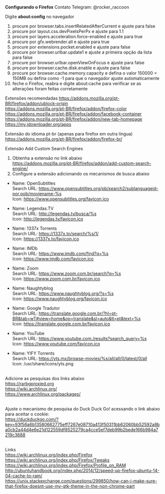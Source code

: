 <b>Configurando o Firefox</b>
Contato Telegram: @rocker_raccoon

Digite <b>about:config</b> no navegador
1. procure por browser.tabs.insertRelatedAfterCurrent e ajuste para false
2. procure por layout.css.devPixelsPerPx e ajuste para 1.1
3. procure por layers.acceleration.force-enabled e ajuste para true
4. procure por gfx.webrender.all e ajuste para true
5. procure por extensions.pocket.enabled e ajuste para false
6. procure por browser.urlbar.update1 e ajuste a primeira opção da lista para false
7. procure por browser.urlbar.openViewOnFocus e ajuste para false
8. procure por browser.cache.disk.enable e ajuste para false
9. procure por browser.cache.memory.capacity e defina o valor 150000 = 150MB ou defina como -1 para que o navegador ajuste automaticamente
10. feche o Firefox, reabra e digite about:cache para verificar se as alterações foram feitas corretamente

Extensões recomendadas
https://addons.mozilla.org/pt-BR/firefox/addon/ublock-origin</br>
https://addons.mozilla.org/pt-BR/firefox/addon/firefox-color</br>
https://addons.mozilla.org/pt-BR/firefox/addon/facebook-container</br>
https://addons.mozilla.org/pt-BR/firefox/addon/new-tab-homepage</br>
https://my.jdownloader.org/apps</br>

Extensão do idioma pt-br (apenas para firefox em outra lingua)</br>
https://addons.mozilla.org/pt-BR/firefox/addon/firefox-br/</br>

Extensão Add Custom Search Engines</br>
1. Obtenha a extensão no link abaixo</br>
https://addons.mozilla.org/pt-BR/firefox/addon/add-custom-search-engine/
2. Configure a extensão adicionando os mecanismos de busca abaixo</br>

- Name: OpenSubtitles</br>
Search URL: https://www.opensubtitles.org/pb/search2/sublanguageid-por,pob/moviename-%s</br>
Icon: https://www.opensubtitles.org/favicon.ico</br>

- Name: Legendas.TV</br>
Search URL: http://legendas.tv/busca/%s</br>
Icon: http://legendas.tv/favicon.ico</br>

- Name: 1337x Torrents</br>
Search URL: https://1337x.to/search/%s/1/</br>
Icon: https://1337x.to/favicon.ico</br>

- Name: IMDb</br>
Search URL: https://www.imdb.com/find?q=%s</br>
Icon: https://www.imdb.com/favicon.ico</br>

- Name: Zoom</br>
Search URL: https://www.zoom.com.br/search?q=%s</br>
Icon: https://www.zoom.com.br/favicon.ico</br>

- Name: Naughtyblog</br>
Search URL: https://www.naughtyblog.org/?s=%s</br>
Icon: https://www.naughtyblog.org/favicon.ico</br>

- Name: Google Tradutor</br>
Search URL: https://translate.google.com.br/?hl=pt-BR&tab=wT#view=home&op=translate&sl=auto&tl=pt&text=%s</br>
Icon: https://translate.google.com.br/favicon.ico</br>

- Name: YouTube</br>
Search URL: https://www.youtube.com./results?search_query=%s</br>
Icon: https://www.youtube.com/favicon.ico</br>

- Name: YIFY Torrents</br>
Search URL: https://yts.mx/browse-movies/%s/all/all/0/latest/0/all</br>
Icon: /usr/share/icons/yts.png</br></br>

Adicione as pesquisas dos links abaixo</br>
https://rarbgproxied.org</br>
https://wiki.archlinux.org/</br>
https://www.archlinux.org/packages/</br></br>

Ajuste o mecanismo de pesquisa do Duck Duck Go! acessando o link abaixo para aceitar o cookie:</br>
https://duckduckgo.com/?key=93f56a6b13580662775eff7267e08710a413f50311bb62060bb52592a8ba0cb2a44d4e6e21d122559df8525279ca4cce5ef7deb99b2bede166b984a7219c3688</br></br>

Links</br>
https://wiki.archlinux.org/index.php/Firefox</br>
https://wiki.archlinux.org/index.php/Firefox/Tweaks</br>
https://wiki.archlinux.org/index.php/Firefox/Profile_on_RAM</br>
http://ubuntuhandbook.org/index.php/2014/12/speed-up-firefox-ubuntu-14-04-cache-to-ram/</br>
https://unix.stackexchange.com/questions/299850/how-can-i-make-sure-that-firefox-doesnt-use-my-gtk-theme-in-the-non-chrome-part</br>

